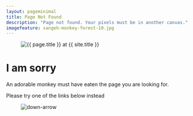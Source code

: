 ```yaml
---
layout: pageminimal
title: Page Not Found
description: "Page not found. Your pixels must be in another canvas."
imagefeature: sangeh-monkey-forest-10.jpg
---
```


<figure>
  <img src="{{ site.url }}/images/hmfaysal-404.jpg" alt="{{ page.title }} at {{ site.title }}">
</figure>

<div class="text-center">
  <h1>I am sorry</h1>

  <p>An adorable monkey must have eaten the page you are looking for.
  <p>Please try one of the links below instead</p>
</div>

<figure>
  <img src="{{ site.url }}/images/bg-arrow.png" alt="down-arrow">
</figure>
